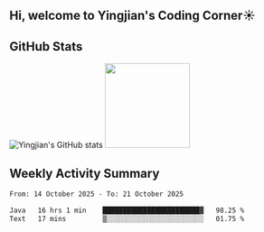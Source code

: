 ## Hi, welcome to Yingjian's Coding Corner☀️

## GitHub Stats
![Yingjian's GitHub stats](https://github-readme-stats.vercel.app/api?username=BigBigBai&show_icons=true&hide=stars,issues&hide_border=true&theme=merko&bg_color=00000000)
<img height="150em" src="https://github-readme-stats.vercel.app/api/top-langs/?username=BigBigBai&layout=compact&hide_border=true&theme=merko&bg_color=00000000"/>

## Weekly Activity Summary

<!--START_SECTION:waka-->

```txt
From: 14 October 2025 - To: 21 October 2025

Java   16 hrs 1 min    ████████████████████████▓   98.25 %
Text   17 mins         ▒░░░░░░░░░░░░░░░░░░░░░░░░   01.75 %
```

<!--END_SECTION:waka-->


